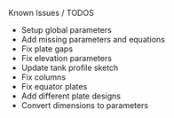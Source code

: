 Known Issues / TODOS

- Setup global parameters
- Add missing parameters and equations
- Fix plate gaps
- Fix elevation parameters
- Update tank profile sketch
- Fix columns
- Fix equator plates
- Add different plate designs
- Convert dimensions to parameters
